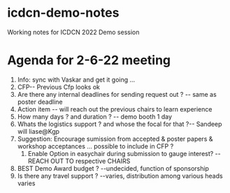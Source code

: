 # icdcn-demo-notes
Working notes for ICDCN 2022 Demo session

# Agenda for 2-6-22 meeting
1. Info: sync with Vaskar and get it going ...
2. CFP-- Previous Cfp looks ok 
3. Are there any internal deadlines for sending request out ? -- same as poster deadline
4. Action item    -- will reach out the previous chairs to learn experience
5. How many days ? and duration ? -- demo booth 1 day 
6. Whats the logistics support ? and whose the focal for that ?-- Sandeep will liase@Kgp
7. Suggestion: Encourage sumission from accepted & poster papers & workshop acceptances ... possible to include in CFP ?
     1. Enable Option in easychair during submission to gauge interest? -- REACH OUT TO respective CHAIRS 
8. BEST Demo Award budget ? --undecided, function of sponsorship
9. Is there any travel support ? --varies, distribution among various heads varies
